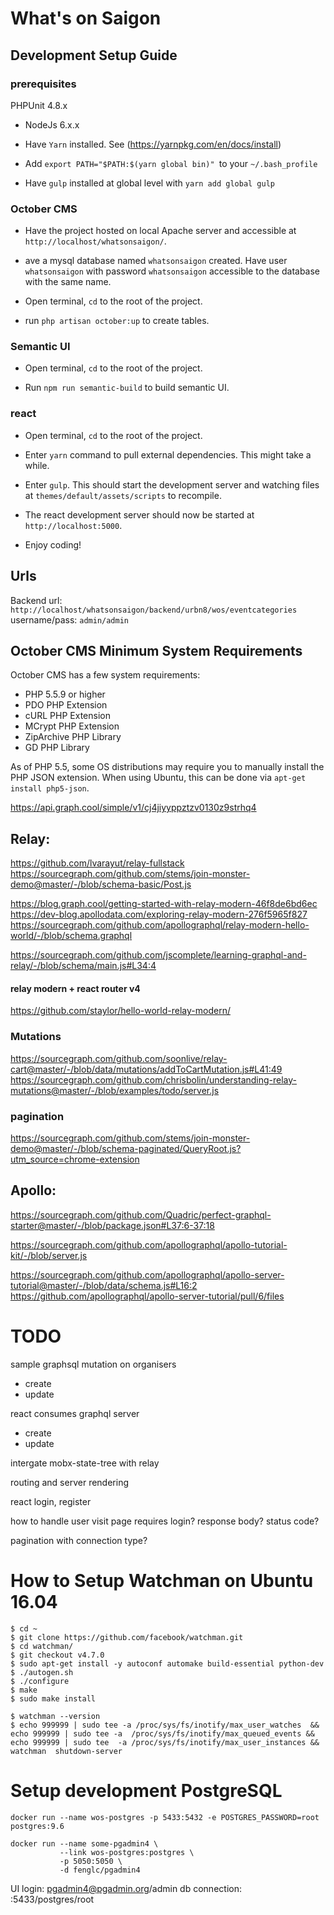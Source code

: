 # What's on Saigon

## Development Setup Guide

### prerequisites

PHPUnit 4.8.x

* NodeJs 6.x.x

* Have `Yarn` installed. See (https://yarnpkg.com/en/docs/install)

* Add `export PATH="$PATH:$(yarn global bin)" `to your `~/.bash_profile`

* Have `gulp` installed at global level with `yarn add global gulp`

### October CMS

* Have the project hosted on local Apache server and accessible at `http://localhost/whatsonsaigon/`.

* ave a mysql database named `whatsonsaigon` created. Have user `whatsonsaigon` with password `whatsonsaigon` accessible to the database with the same name.

* Open terminal, `cd` to the root of the project.

* run `php artisan october:up` to create tables.

### Semantic UI

* Open terminal, `cd` to the root of the project.

* Run `npm run semantic-build` to build semantic UI.

### react

* Open terminal, `cd` to the root of the project.

* Enter `yarn` command to pull external dependencies. This might take a while.

* Enter `gulp`. This should start the development server and watching files at `themes/default/assets/scripts` to recompile.

* The react development server should now be started at `http://localhost:5000`.

* Enjoy coding!

## Urls

Backend url: `http://localhost/whatsonsaigon/backend/urbn8/wos/eventcategories` username/pass: `admin/admin`

## October CMS Minimum System Requirements

October CMS has a few system requirements:

* PHP 5.5.9 or higher
* PDO PHP Extension
* cURL PHP Extension
* MCrypt PHP Extension
* ZipArchive PHP Library
* GD PHP Library

As of PHP 5.5, some OS distributions may require you to manually install the PHP JSON extension.
When using Ubuntu, this can be done via ``apt-get install php5-json``.

https://api.graph.cool/simple/v1/cj4jiyyppztzv0130z9strhq4

## Relay:
https://github.com/lvarayut/relay-fullstack
https://sourcegraph.com/github.com/stems/join-monster-demo@master/-/blob/schema-basic/Post.js

https://blog.graph.cool/getting-started-with-relay-modern-46f8de6bd6ec
https://dev-blog.apollodata.com/exploring-relay-modern-276f5965f827
https://sourcegraph.com/github.com/apollographql/relay-modern-hello-world/-/blob/schema.graphql

https://sourcegraph.com/github.com/jscomplete/learning-graphql-and-relay/-/blob/schema/main.js#L34:4

#### relay modern + react router v4
https://github.com/staylor/hello-world-relay-modern/

### Mutations

https://sourcegraph.com/github.com/soonlive/relay-cart@master/-/blob/data/mutations/addToCartMutation.js#L41:49
https://sourcegraph.com/github.com/chrisbolin/understanding-relay-mutations@master/-/blob/examples/todo/server.js

### pagination
https://sourcegraph.com/github.com/stems/join-monster-demo@master/-/blob/schema-paginated/QueryRoot.js?utm_source=chrome-extension

## Apollo:
https://sourcegraph.com/github.com/Quadric/perfect-graphql-starter@master/-/blob/package.json#L37:6-37:18

https://sourcegraph.com/github.com/apollographql/apollo-tutorial-kit/-/blob/server.js

https://sourcegraph.com/github.com/apollographql/apollo-server-tutorial@master/-/blob/data/schema.js#L16:2
https://github.com/apollographql/apollo-server-tutorial/pull/6/files

# TODO
sample graphsql mutation on organisers
- create
- update

react consumes graphql server
- create
- update 

intergate mobx-state-tree with relay

routing and server rendering

react login, register

how to handle user visit page requires login? response body? status code?

pagination with connection type?

# How to Setup Watchman on Ubuntu 16.04

```
$ cd ~
$ git clone https://github.com/facebook/watchman.git
$ cd watchman/
$ git checkout v4.7.0
$ sudo apt-get install -y autoconf automake build-essential python-dev
$ ./autogen.sh 
$ ./configure 
$ make
$ sudo make install

$ watchman --version
$ echo 999999 | sudo tee -a /proc/sys/fs/inotify/max_user_watches  && echo 999999 | sudo tee -a  /proc/sys/fs/inotify/max_queued_events && echo 999999 | sudo tee  -a /proc/sys/fs/inotify/max_user_instances && watchman  shutdown-server
```

# Setup development PostgreSQL

`docker run --name wos-postgres -p 5433:5432 -e POSTGRES_PASSWORD=root postgres:9.6`

```
docker run --name some-pgadmin4 \
           --link wos-postgres:postgres \
           -p 5050:5050 \
           -d fenglc/pgadmin4
```

UI login: pgadmin4@pgadmin.org/admin
db connection: <machine ip>:5433/postgres/root
